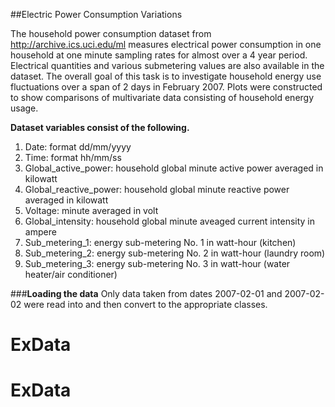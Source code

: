 ##Electric Power Consumption Variations

The household power consumption dataset from <http://archive.ics.uci.edu/ml> measures electrical power consumption in one household at one minute sampling rates for almost over a 4 year period.  Electrical quantities and various submetering values are also available in the dataset.  The overall goal of this task is to investigate household energy use fluctuations over a span of 2 days in February 2007.  Plots were constructed to show comparisons of multivariate data consisting of household energy usage.  


**Dataset variables consist of the following.**

1. Date: format dd/mm/yyyy
2. Time: format hh/mm/ss
3. Global_active_power: household global minute active power averaged in kilowatt
4. Global_reactive_power: household global minute reactive power averaged in kilowatt
5. Voltage: minute averaged in volt
6. Global_intensity: household global minute aveaged current intensity in ampere
7. Sub_metering_1: energy sub-metering No. 1 in watt-hour (kitchen)
8. Sub_metering_2: energy sub-metering No. 2 in watt-hour (laundry room)
9. Sub_metering_3: energy sub-metering No. 3 in watt-hour (water heater/air conditioner)

###**Loading the data**
Only data taken from dates 2007-02-01 and 2007-02-02 were read into and then convert to the appropriate classes.
# ExData
# ExData
